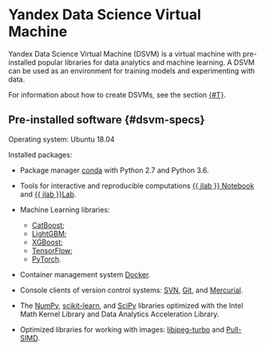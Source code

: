 # Yandex Data Science Virtual Machine

Yandex Data Science Virtual Machine (DSVM) is a virtual machine with pre-installed popular libraries for data analytics and machine learning. A DSVM can be used as an environment for training models and experimenting with data.

For information about how to create DSVMs, see the section [{#T}](quickstart.md).

## Pre-installed software {#dsvm-specs}

Operating system: Ubuntu 18.04

Installed packages:

- Package manager [conda](https://conda.io/docs/index.html) with Python 2.7 and Python 3.6.
   
- Tools for interactive and reproducible computations [{{ jlab }} Notebook](http://jupyter.org/index.html) and [{{ jlab }}Lab](https://jupyterlab.readthedocs.io/en/stable/).
   
- Machine Learning libraries:
   
   - [CatBoost](https://catboost.yandex/);
   - [LightGBM](https://github.com/Microsoft/LightGBM);
   - [XGBoost](https://xgboost.readthedocs.io/en/latest/);
   - [TensorFlow](https://www.tensorflow.org/);
   - [PyTorch](https://pytorch.org/).
- Container management system [Docker](https://www.docker.com).
   
- Console clients of version control systems: [SVN](https://subversion.apache.org/), [Git](https://git-scm.com/), and [Mercurial](https://www.mercurial-scm.org/).
- The [NumPy](https://anaconda.org/intel/numpy), [scikit-learn](https://anaconda.org/intel/scikit-learn), and [SciPy](https://anaconda.org/intel/scipy) libraries optimized with the Intel Math Kernel Library and Data Analytics Acceleration Library.
- Optimized libraries for working with images: [libjpeg-turbo](https://libjpeg-turbo.org) and [Pull-SIMD](https://github.com/uploadcare/pillow-simd#pillow-simd).

